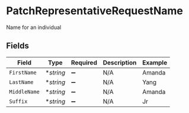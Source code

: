 # PatchRepresentativeRequestName

Name for an individual


## Fields

| Field              | Type               | Required           | Description        | Example            |
| ------------------ | ------------------ | ------------------ | ------------------ | ------------------ |
| `FirstName`        | **string*          | :heavy_minus_sign: | N/A                | Amanda             |
| `LastName`         | **string*          | :heavy_minus_sign: | N/A                | Yang               |
| `MiddleName`       | **string*          | :heavy_minus_sign: | N/A                | Amanda             |
| `Suffix`           | **string*          | :heavy_minus_sign: | N/A                | Jr                 |